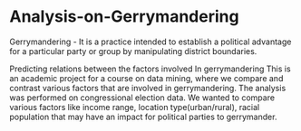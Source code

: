 # Analysis-on-Gerrymandering

Gerrymandering - It is a practice intended to establish a political advantage for a particular party or group by manipulating district boundaries.

Predicting relations between the factors involved In gerrymandering
This is an academic project for a course on data mining, where we compare and contrast various factors that are involved in gerrymandering. The analysis was performed on congressional election data.
We wanted to compare various factors like income range, location type(urban/rural), racial population that may have an impact for political parties to gerrymander.
